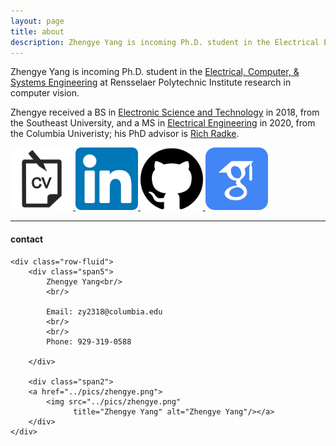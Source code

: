 ```yaml
---
layout: page
title: about
description: Zhengye Yang is incoming Ph.D. student in the Electrical Engineering at Rensselaer Polytechnic Institute; research in computer vision
---
```

Zhengye Yang is incoming Ph.D. student in the [Electrical, Computer, & Systems Engineering](https://www.ecse.rpi.edu) at Rensselaer Polytechnic Institute
research in computer vision.

Zhengye received a BS in [Electronic Science and Technology](https://electronic.seu.edu.cn/dz_en/)
in 2018, from the
Southeast University, and a
MS in [Electrical Engineering](https://www.ee.columbia.edu) in 2020, from the
Columbia Univeristy; his PhD advisor is
[Rich Radke](https://www.ecse.rpi.edu/~rjradke/index.htm).
<!-- 
[Curriculum Vitae ![CV as pdf](icons64/pdf-icon.png)]({{ BASE_PATH }}/zhengye_cv_2_1.pdf)<br/>
[Google Scholar ![GS as link](icons64/googlescholar-icon.png)](https://scholar.google.com/citations?user=PGbaGDsAAAAJ&hl=en)<br/>
[Github  ![Git as link](icons64/github-icon.png)](https://github.com/zylearncoding)<br/>
[LinkedIn  ![LinkedIn as link](icons64/linkedin-icon.png)](https://www.linkedin.com/in/zhengye-yang/)<br/>
he/him -->

<a href="{{ BASE_PATH }}/zhengye_cv_2_1.pdf">
<img border="0" alt="CV" src="high_res_icon/cv-icon.png" width="100" height="100">
</a>
<a href="https://www.linkedin.com/in/zhengye-yang/">
<img border="0" alt="LinkedIn" src="high_res_icon/linkedin-icon.png" width="100" height="100">
</a>
<a href="https://github.com/zylearncoding">
<img border="0" alt="Github" src="high_res_icon/github-icon.png" width="100" height="100">
</a>
<a href="https://scholar.google.com/citations?user=PGbaGDsAAAAJ&hl=en">
<img border="0" alt="GoogleScholar" src="high_res_icon/googlescholar-icon.png" width="100" height="100">
</a>







---

<div class="container">
<h4><a name="contact"></a>contact</h4>

    <div class="row-fluid">
        <div class="span5">
            Zhengye Yang<br/>
            <br/>

            Email: zy2318@columbia.edu
            <br/>
            <br/>
            Phone: 929-319-0588
           
        </div>

        <div class="span2">
        <a href="../pics/zhengye.png">
            <img src="../pics/zhengye.png"
                  title="Zhengye Yang" alt="Zhengye Yang"/></a>
        </div>
    </div>
</div>
